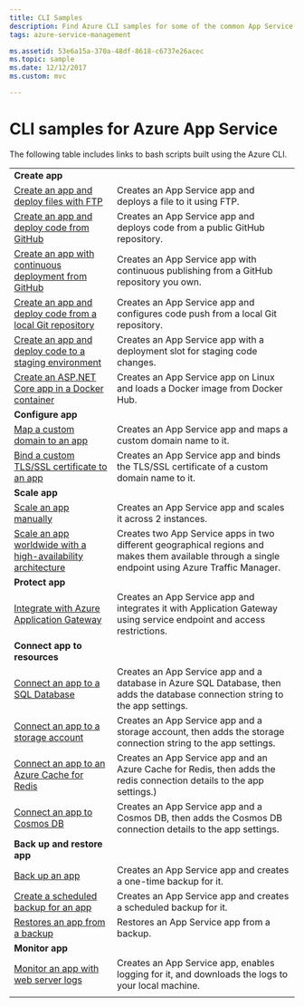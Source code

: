 ```yaml
---
title: CLI Samples
description: Find Azure CLI samples for some of the common App Service scenarios. Learn how to automate your App Service deployment or management tasks.
tags: azure-service-management

ms.assetid: 53e6a15a-370a-48df-8618-c6737e26acec
ms.topic: sample
ms.date: 12/12/2017
ms.custom: mvc

---
```

# CLI samples for Azure App Service

The following table includes links to bash scripts built using the Azure CLI.

| | |
|-|-|
|**Create app**||
| [Create an app and deploy files with FTP](./scripts/cli-deploy-ftp.md?toc=%2fcli%2fazure%2ftoc.json)| Creates an App Service app and deploys a file to it using FTP. |
| [Create an app and deploy code from GitHub](./scripts/cli-deploy-github.md?toc=%2fcli%2fazure%2ftoc.json)| Creates an App Service app and deploys code from a public GitHub repository. |
| [Create an app with continuous deployment from GitHub](./scripts/cli-continuous-deployment-github.md?toc=%2fcli%2fazure%2ftoc.json)| Creates an App Service app with continuous publishing from a GitHub repository you own. |
| [Create an app and deploy code from a local Git repository](./scripts/cli-deploy-local-git.md?toc=%2fcli%2fazure%2ftoc.json) | Creates an App Service app and configures code push from a local Git repository. |
| [Create an app and deploy code to a staging environment](./scripts/cli-deploy-staging-environment.md?toc=%2fcli%2fazure%2ftoc.json) | Creates an App Service app with a deployment slot for staging code changes. |
| [Create an ASP.NET Core app in a Docker container](./scripts/cli-linux-docker-aspnetcore.md?toc=%2fcli%2fazure%2ftoc.json)| Creates an App Service app on Linux and loads a Docker image from Docker Hub. |
|**Configure app**||
| [Map a custom domain to an app](./scripts/cli-configure-custom-domain.md?toc=%2fcli%2fazure%2ftoc.json)| Creates an App Service app and maps a custom domain name to it. |
| [Bind a custom TLS/SSL certificate to an app](./scripts/cli-configure-ssl-certificate.md?toc=%2fcli%2fazure%2ftoc.json)| Creates an App Service app and binds the TLS/SSL certificate of a custom domain name to it. |
|**Scale app**||
| [Scale an app manually](./scripts/cli-scale-manual.md?toc=%2fcli%2fazure%2ftoc.json) | Creates an App Service app and scales it across 2 instances. |
| [Scale an app worldwide with a high-availability architecture](./scripts/cli-scale-high-availability.md?toc=%2fcli%2fazure%2ftoc.json) | Creates two App Service apps in two different geographical regions and makes them available through a single endpoint using Azure Traffic Manager. |
|**Protect app**||
| [Integrate with Azure Application Gateway](./scripts/cli-integrate-app-service-with-application-gateway.md?toc=%2fcli%2fazure%2ftoc.json) | Creates an App Service app and integrates it with Application Gateway using service endpoint and access restrictions. |
|**Connect app to resources**||
| [Connect an app to a SQL Database](./scripts/cli-connect-to-sql.md?toc=%2fcli%2fazure%2ftoc.json)| Creates an App Service app and a database in Azure SQL Database, then adds the database connection string to the app settings. |
| [Connect an app to a storage account](./scripts/cli-connect-to-storage.md?toc=%2fcli%2fazure%2ftoc.json)| Creates an App Service app and a storage account, then adds the storage connection string to the app settings. |
| [Connect an app to an Azure Cache for Redis](./scripts/cli-connect-to-redis.md?toc=%2fcli%2fazure%2ftoc.json) | Creates an App Service app and an Azure Cache for Redis, then adds the redis connection details to the app settings.) |
| [Connect an app to Cosmos DB](./scripts/cli-connect-to-documentdb.md?toc=%2fcli%2fazure%2ftoc.json) | Creates an App Service app and a Cosmos DB, then adds the Cosmos DB connection details to the app settings. |
|**Back up and restore app**||
| [Back up an app](./scripts/cli-backup-onetime.md?toc=%2fcli%2fazure%2ftoc.json) | Creates an App Service app and creates a one-time backup for it. |
| [Create a scheduled backup for an app](./scripts/cli-backup-scheduled.md?toc=%2fcli%2fazure%2ftoc.json) | Creates an App Service app and creates a scheduled backup for it. |
| [Restores an app from a backup](./scripts/cli-backup-restore.md?toc=%2fcli%2fazure%2ftoc.json) | Restores an App Service app from a backup. |
|**Monitor app**||
| [Monitor an app with web server logs](./scripts/cli-monitor.md?toc=%2fcli%2fazure%2ftoc.json) | Creates an App Service app, enables logging for it, and downloads the logs to your local machine. |
| | |